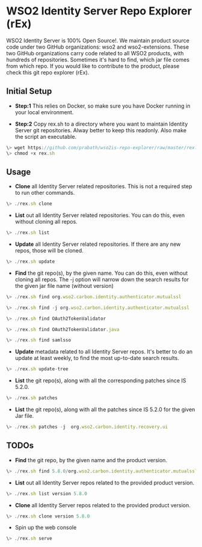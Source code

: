 # WSO2 Identity Server Repo Explorer (rEx)
WSO2 Identity Server is 100% Open Source!. We maintain  product source code under two GitHub organizations: wso2 and wso2-extensions. These two GitHub organizations carry code related to all WSO2 products, with hundreds of repositories. Sometimes it's hard to find, which jar file comes from which repo. If you would like to contribute to the product, please check this git repo explorer (rEx).

## Initial Setup
* **Step:1** This relies on Docker, so make sure you have Docker running in your local environment.

* **Step:2** Copy rex.sh to a directory where you want to maintain Identity Server git repositories. Alway better to keep this readonly. Also make the script an executable.
```javascript
\> wget https://github.com/prabath/wso2is-repo-explorer/raw/master/rex.sh
\> chmod +x rex.sh
```

## Usage 

* **Clone** all Identity Server related repositories. This is not a required step to run other commands.

```javascript
\> ./rex.sh clone
```
* **List** out all Identity Server related repositories. You can do this, even without cloning all repos.

```javascript
\> ./rex.sh list
```
* **Update** all Identity Server related repositories. If there are any new repos, those will be cloned. 

```javascript
\> ./rex.sh update
```

* **Find** the git repo(s), by the given name. You can do this, even without cloning all repos. The -j option will narrow down the search results for the given jar file name (without version)

```javascript
\> ./rex.sh find org.wso2.carbon.identity.authenticator.mutualssl

\> ./rex.sh find -j org.wso2.carbon.identity.authenticator.mutualssl

\> ./rex.sh find OAuth2TokenValidator

\> ./rex.sh find OAuth2TokenValidator.java

\> ./rex.sh find samlsso
```

* **Update** metadata related to all Identity Server repos. It's better to do an update at least weekly, to find the most up-to-date search results. 

```javascript
\> ./rex.sh update-tree
```

* **List** the git repo(s), along with all the corresponding patches since IS 5.2.0.

```javascript
\> ./rex.sh patches
```

* **List** the git repo(s), along with all the patches since IS 5.2.0 for the given Jar file.

```javascript
\> ./rex.sh patches -j  org.wso2.carbon.identity.recovery.ui
```

## TODOs

* **Find** the git repo, by the given name and the product version.

```javascript
\> ./rex.sh find 5.8.0/org.wso2.carbon.identity.authenticator.mutualssl
```

* **List** out all Identity Server repos related to the provided product version.

```javascript
\> ./rex.sh list version 5.8.0
```

* **Clone** all Identity Server repos related to the provided product version.

```javascript
\> ./rex.sh clone version 5.8.0
```

* Spin up the web console

```javascript
\> ./rex.sh serve
```
